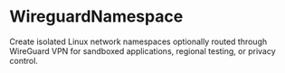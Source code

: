 # WireguardNamespace
Create isolated Linux network namespaces optionally routed through WireGuard VPN for sandboxed applications, regional testing, or privacy control.
